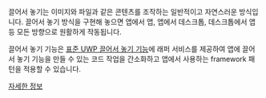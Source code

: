 ﻿끌어서 놓기는 이미지와 파일과 같은 콘텐츠를 조작하는 일반적이고 자연스러운 방식입니다. 끌어서 놓기 방식을 구현해 놓으면 앱에서 앱, 앱에서 데스크톱, 데스크톱에서 앱 등 모든 방향으로 원활하게 작동됩니다.

끌어서 놓기 기능은 [표준 UWP 끌어서 놓기 기능](https://docs.microsoft.com/en-us/windows/uwp/design/input/drag-and-drop)에 래퍼 서비스를 제공하여 앱에 끌어서 놓기 기능을 만들 수 있는 코드 작업을 간소화하고 앱에서 사용하는 framework 패턴을 적용할 수 있습니다.

[자세한 정보](https://github.com/Microsoft/WindowsTemplateStudio/blob/dev/docs/features/drag-and-drop.md)
